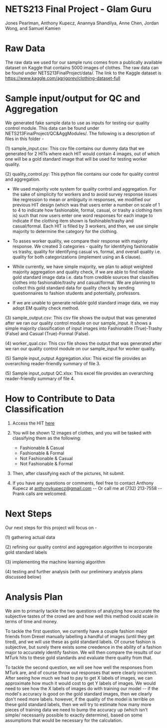 # NETS213 Final Project - Glam Guru
Jones Pearlman, Anthony Kupecz, Anannya Shandilya, Anne Chen, Jordan Wong, and Samuel Kamien

# Raw Data
The raw data we used for our sample runs comes from a publically available dataset on Kaggle that contains 5000 images of clothes. The raw data can be found under NETS213FinalProject/data/. The link to the Kaggle dataset is https://www.kaggle.com/agrigorev/clothing-dataset-full

# Sample input/output for QC and Aggregation
We generated fake sample data to use as inputs for testing our quality control module. This data can be found under NETS213FinalProject/QC&AggModules/. The following is a description of files in this folder - 

(1) sample_input.csv: This csv file contains our dummy data that we generated for 2 HITs where each HIT would contain 4 images, out of which one will be a gold standard image that will be used for testing worker quality.

(2) quality_control.py: This python file contains our code for quality control and aggregation. 

* We used majority vote system for quality control and aggregation. For the sake of simplicity for workers and to avoid survey response issues like regression to mean or ambiguity in responses, we modified our previous HIT design (which was that users enter a number on scale of 1 to 4 to indicate how fashionable, formal, casual, or trashy a clothing item is) such that now users enter one word responses for each image to indicate if the clothing item shown is fashinable/trashy and casual/formal. Each HIT is filled by 3 workers, and then, we use simple majority to determine the category for the clothing. 

* To asses worker quality, we compare their response with majority response. We created 3 categories - quality for identifying fashionable vs trashy, quality for identifying casual vs. formal, and overall quality i.e. quality for both categorizations (implement using an & clause).

* While currently, we have simple majority, we plan to adopt weighted majority aggregation and quality check, if we are able to find reliable gold standard image data i.e. data from credible sources that classifies clothes into fashionable/trashy and casual/formal. We are planning to collect this gold standard data for quality check by sending questionnaires to fashion students and potentially, professors.

* If we are unable to generate reliable gold standard image data, we may adopt EM quality check method.

(3) sample_output.csv: This csv file shows the output that was generated after we ran our quality control module on our sample_input. It shows a simple majority classification of input images into Fashionable (True)-Trashy (False) and Casual (True)-Formal (False).

(4) worker_qual.csv: This csv file shows the output that was generated after we ran our quality control module on our sample_input for worker quality.

(5) Sample input_output Aggregation.xlsx: This excel file provides an overarching reader-friendly summary of file 3.

(5) Sample input_output QC.xlsx: This excel file provides an overarching reader-friendly summary of file 4.

# How to Contribute to Data Classification

1. Access the HIT [here](https://workersandbox.mturk.com/requesters/A31L69C4K3T6Z6/projects?ref=w_pl_prvw&fbclid=IwAR2ZTe2LYdVOBxuyV8o1O6KxypPhNYvzv-BlUTy_6PWPZjiZkfeXUHQYKQA)

2. You will be shown 12 images of clothes, and you will be tasked with classifying them as the following:
   - Fashionable & Casual
   - Fashionable & Formal
   - Not Fashionable & Casual
   - Not Fashionable & Formal

3. Then, after classifying each of the pictures, hit submit.
4. If you have any questions or comments, feel free to contact Anthony Kupecz at anthonykupecz@gmail.com -- Or call me at (732) 213-7558 -- Prank calls are welcomed. 


# Next Steps
Our next steps for this project will focus on - 

(1) gathering actual data

(2) refining our quality control and aggregation algorithm to incorporate gold standard labels

(3) implementing the machine learning algorithm

(4) testing and further analysis (with our preliminary analysis plans discussed below)

# Analysis Plan
We aim to primarily tackle the two questions of analyzing how accurate the subjective tastes of the crowd are and how well this method could scale in terms of time and money. 

To tackle the first question, we currently have a couple fashion major friends from Drexel manually labelling a handful of images (until they get tired), and we will use these as gold standard labels. Of course fashion is subjective, but surely there exists some creedence in the ability of a fashion major to accurately identify fashion. We will then compare the results of our MTurk hits to these gold standards and evaluate there quality from that.

To tackle the second question, we will see how well the responses from MTurk are, and of course throw out responses that were clearly incorrect. After seeing how much we had to pay to get X labels of images, we can approximate how much it would cost to get Y labels of images. We would need to see how the X labels of images do with training our model -- if the model's accuracy is good on the gold standard images, then we clearly don't need more labels. however, if the quality of the model is terrible on these gold standard labels, then we will try to estimate how many more pieces of training data we need to bump the accuracy up (which isn't simple/ necessarily possible to exactly determine), based on some assumptions that would be necessary for the calculation. 
